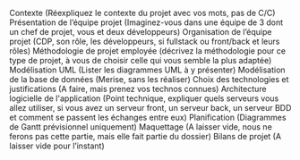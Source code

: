 Contexte (Réexpliquez le contexte du projet avec vos mots, pas de C/C)
Présentation de l’équipe projet (Imaginez-vous dans une équipe de 3 dont un chef de projet, vous et deux développeurs)
Organisation de l’équipe projet (CDP, son rôle, les développeurs, si fullstack ou front/back et leurs rôles)
Méthodologie de projet employée (décrivez la méthodologie pour ce type de projet, à vous de choisir celle qui vous semble la plus adaptée)
Modélisation UML (Lister les diagrammes UML à y présenter)
Modélisation de la base de données (Merise, sans les réaliser)
Choix des technologies et justifications (A faire, mais prenez vos technos connues)
Architecture logicielle de l'application (Point technique, expliquer quels serveurs vous allez utiliser, si vous avez un serveur front, un serveur back, un serveur BDD et comment se passent les échanges entre eux)
Planification (Diagrammes de Gantt prévisionnel uniquement)
Maquettage (A laisser vide, nous ne ferons pas cette partie, mais elle fait partie du dossier)
Bilans de projet (A laisser vide pour l’instant)